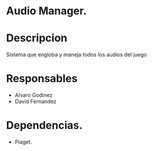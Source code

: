 ﻿# Audio Manager.

# Descripcion

 Sistema que engloba y maneja todos los audios del juego

# Responsables

* Alvaro Godinez
* David Fernandez

# Dependencias.

* Piaget.
